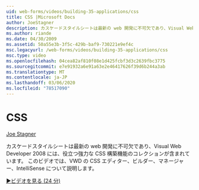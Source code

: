 ```yaml
---
uid: web-forms/videos/building-35-applications/css
title: CSS |Microsoft Docs
author: JoeStagner
description: カスケードスタイルシートは最新の web 開発に不可欠であり、Visual Web Developer 2008 には、強力な CSS 構築機能のコレクションが含まれています。
ms.author: riande
ms.date: 04/30/2009
ms.assetid: 50a55e3b-3f5c-429b-baf9-730221e9ef4c
msc.legacyurl: /web-forms/videos/building-35-applications/css
msc.type: video
ms.openlocfilehash: 04cea82af810f08e1d425fcbf3d3c2639fbc3775
ms.sourcegitcommit: e7e91932a6e91a63e2e46417626f39d6b244a3ab
ms.translationtype: MT
ms.contentlocale: ja-JP
ms.lasthandoff: 03/06/2020
ms.locfileid: "78517090"
---
```

# <a name="css"></a>CSS

[Joe Stagner](https://github.com/JoeStagner)

カスケードスタイルシートは最新の web 開発に不可欠であり、Visual Web Developer 2008 には、役立つ強力な CSS 構築機能のコレクションが含まれています。 このビデオでは、VWD の CSS エディター、ビルダー、マネージャー、IntelliSense について説明します。

[&#9654;ビデオを見る (24 分)](https://channel9.msdn.com/Blogs/ASP-NET-Site-Videos/css)
